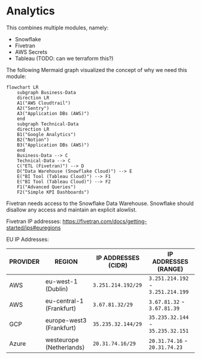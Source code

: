# Analytics

This combines multiple modules, namely:

* Snowflake
* Fivetran
* AWS Secrets
* Tableau (TODO: can we terraform this?)


The following Mermaid graph visualized the concept of why we need this module:

```mermaid
flowchart LR
    subgraph Business-Data
    direction LR
    A1("AWS Cloudtrail")
    A2("Sentry")
    A3("Application DBs (AWS)")
    end
    subgraph Technical-Data
    direction LR
    B1("Google Analytics")
    B2("Notion")
    B3("Application DBs (AWS)")
    end
    Business-Data --> C
    Technical-Data --> C
    C("ETL (Fivetran)") --> D
    D("Data Warehouse (Snowflake Cloud)") --> E
    E("BI Tool (Tableau Cloud)") --> F1
    E("BI Tool (Tableau Cloud)") --> F2
    F1("Advanced Queries")
    F2("Simple KPI Dashboards")
```


Fivetran needs access to the Snowflake Data Warehouse.
Snowflake should disallow any access and maintain an explicit alowlist.

Fivetran IP addresses: https://fivetran.com/docs/getting-started/ips#euregions

EU IP Addresses:

| PROVIDER | REGION                   | IP ADDRESSES (CIDR) | IP ADDRESSES (RANGE)              |
|----------|--------------------------|---------------------|-----------------------------------|
| AWS      | eu-west-1 (Dublin)       | `3.251.214.192/29`  | `3.251.214.192` - `3.251.214.199` |
| AWS      | eu-central-1 (Frankfurt) | `3.67.81.32/29`     | `3.67.81.32` - `3.67.81.39`       |
| GCP      | europe-west3 (Frankfurt) | `35.235.32.144/29`  | `35.235.32.144` - `35.235.32.151` |
| Azure    | westeurope (Netherlands) | `20.31.74.16/29`    | `20.31.74.16` - `20.31.74.23`     |
